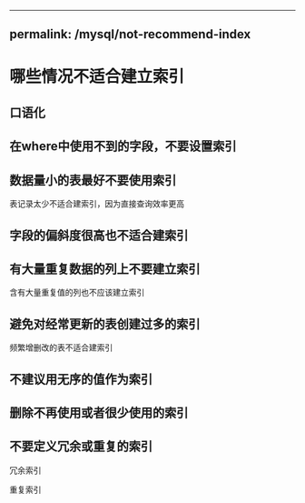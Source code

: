 
---
permalink: /mysql/not-recommend-index
---

# 哪些情况不适合建立索引

## 口语化

## 在where中使用不到的字段，不要设置索引

## 数据量小的表最好不要使用索引

表记录太少不适合建索引，因为直接查询效率更高

## 字段的偏斜度很高也不适合建索引

## 有大量重复数据的列上不要建立索引

含有大量重复值的列也不应该建立索引

## 避免对经常更新的表创建过多的索引

频繁增删改的表不适合建索引

## 不建议用无序的值作为索引

## 删除不再使用或者很少使用的索引

## 不要定义冗余或重复的索引

冗余索引

重复索引